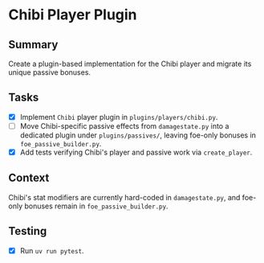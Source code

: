 # Chibi Player Plugin

## Summary
Create a plugin-based implementation for the Chibi player and migrate its unique passive bonuses.

## Tasks
- [x] Implement `Chibi` player plugin in `plugins/players/chibi.py`.
- [ ] Move Chibi-specific passive effects from `damagestate.py` into a dedicated plugin under `plugins/passives/`, leaving foe-only bonuses in `foe_passive_builder.py`.
- [x] Add tests verifying Chibi's player and passive work via `create_player`.

## Context
Chibi's stat modifiers are currently hard-coded in `damagestate.py`, and foe-only bonuses remain in `foe_passive_builder.py`.

## Testing
- [x] Run `uv run pytest`.
